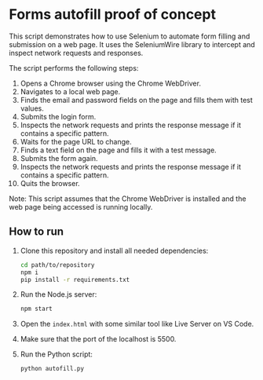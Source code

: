 # Forms autofill proof of concept

This script demonstrates how to use Selenium to automate form filling and submission on a web page.
It uses the SeleniumWire library to intercept and inspect network requests and responses.

The script performs the following steps:
1. Opens a Chrome browser using the Chrome WebDriver.
2. Navigates to a local web page.
3. Finds the email and password fields on the page and fills them with test values.
4. Submits the login form.
5. Inspects the network requests and prints the response message if it contains a specific pattern.
6. Waits for the page URL to change.
7. Finds a text field on the page and fills it with a test message.
8. Submits the form again.
9. Inspects the network requests and prints the response message if it contains a specific pattern.
10. Quits the browser.

Note: This script assumes that the Chrome WebDriver is installed and the web page being accessed is running locally.

## How to run

1. Clone this repository and install all needed dependencies:
   
   ```bash
   cd path/to/repository
   npm i
   pip install -r requirements.txt
   ```

2. Run the Node.js server:
   
    ```bash
    npm start
    ```

3. Open the `index.html` with some similar tool like Live Server on VS Code.

4. Make sure that the port of the localhost is 5500.

5. Run the Python script:

    ```bash
    python autofill.py
    ```
